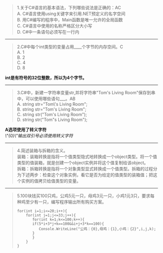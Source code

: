 
>1.关于C#语言的基本语法，下列哪些说法是正确的：AC  
    A.  C#语言使用using关键字来引用.NET预定义的名字空间  
    B.  用C#编写的程序中，Main函数是唯一允许的全局函数  
    C.  C#语言中使用的名称严格区分大小写  
    D.  C#中一条语句必须写在一行内  
***
>2.C#中每个int类型的变量占用____个字节的内存空间。C  
    A.  1  
    B.  2  
    C.  4  
    D.  8  

__int是有符号的32位整数，所以为4个字节。__
***
>3.C#中，新建一字符串变量str,并将字符串"Tom's Living Room"保存到串中，可以使用哪些语句___。AB  
    A.  string str="Tom\\'s Living Room";  
    B.  string str="Tom's Living Room";  
    C.  string str("Tom's Living Room");  
    D.  string str("Tom"s Living Room");

__A选项使用了转义字符__  
_\\"{0}\\"输出双引号必须使用转义字符_  

***
>4.简述装箱与拆箱的含义。  
   装箱：装箱转换是指将一个值类型隐式地转换成一个object类型。将一个值类型的值装箱，就是创建一个object实例并将这个值复制给该object。  
拆箱：拆箱转换是指将一个对象类型显式转换成一个值类型。拆箱的过程分为下述两步：检查这个对象实例，看它是否为给定的值类型的装箱值；把这个实例的值拷贝给值类型的变量。  
***
>5.100块钱买100只鸡，公鸡5元一只，母鸡3元一只，小鸡1元3只，要求每种鸡至少有一只，编写程序输出所有购买方案。
>
>```
>for(int i=1;i<=20;i++){
>     for(int j=1;j<=33;j++){
>        for(int k=1;k<=100;k++){
>        if(5*i+3*j+k==100&&i+j+3*k==100){
>           Console.WriteLine("公鸡：{0},母鸡：{1},小鸡：{2}",i,j,k);
>        }
>        }
>     }
>}
>```
>
>